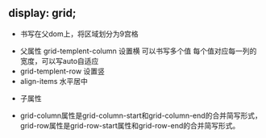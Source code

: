 ## display: grid;

* 书写在父dom上，将区域划分为9宫格

- 父属性  grid-templent-column 设置横  可以书写多个值 每个值对应每一列的宽度，可以写auto自适应
- grid-templent-row  设置竖
- align-items 水平居中





* 子属性

- grid-column属性是grid-column-start和grid-column-end的合并简写形式，grid-row属性是grid-row-start属性和grid-row-end的合并简写形式。